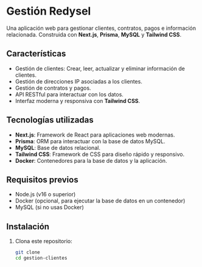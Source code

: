 # Gestión Redysel

Una aplicación web para gestionar clientes, contratos, pagos e información relacionada. Construida con **Next.js**, **Prisma**, **MySQL** y **Tailwind CSS**.

## Características

- Gestión de clientes: Crear, leer, actualizar y eliminar información de clientes.
- Gestión de direcciones IP asociadas a los clientes.
- Gestión de contratos y pagos.
- API RESTful para interactuar con los datos.
- Interfaz moderna y responsiva con **Tailwind CSS**.

## Tecnologías utilizadas

- **Next.js**: Framework de React para aplicaciones web modernas.
- **Prisma**: ORM para interactuar con la base de datos MySQL.
- **MySQL**: Base de datos relacional.
- **Tailwind CSS**: Framework de CSS para diseño rápido y responsivo.
- **Docker**: Contenedores para la base de datos y la aplicación.

## Requisitos previos

- Node.js (v16 o superior)
- Docker (opcional, para ejecutar la base de datos en un contenedor)
- MySQL (si no usas Docker)

## Instalación

1. Clona este repositorio:

   ```bash
   git clone 
   cd gestion-clientes